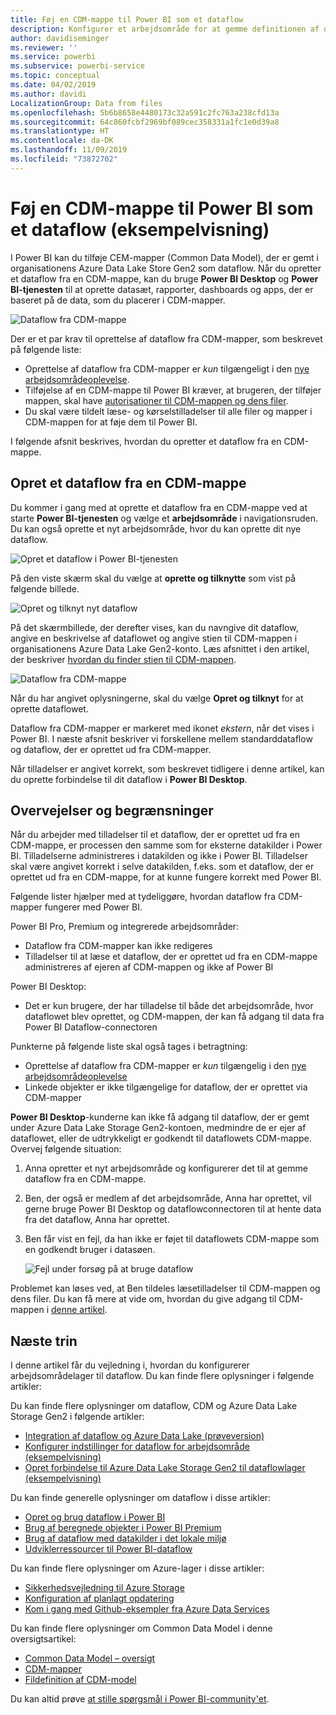 ```yaml
---
title: Føj en CDM-mappe til Power BI som et dataflow
description: Konfigurer et arbejdsområde for at gemme definitionen af dataflowet og datafilerne i Azure Data Lake Storage Gen2
author: davidiseminger
ms.reviewer: ''
ms.service: powerbi
ms.subservice: powerbi-service
ms.topic: conceptual
ms.date: 04/02/2019
ms.author: davidi
LocalizationGroup: Data from files
ms.openlocfilehash: 5b6b8658e4480173c32a591c2fc763a238cfd13a
ms.sourcegitcommit: 64c860fcbf2969bf089cec358331a1fc1e0d39a8
ms.translationtype: HT
ms.contentlocale: da-DK
ms.lasthandoff: 11/09/2019
ms.locfileid: "73872702"
---
```

# <a name="add-a-cdm-folder-to-power-bi-as-a-dataflow-preview"></a>Føj en CDM-mappe til Power BI som et dataflow (eksempelvisning)

I Power BI kan du tilføje CEM-mapper (Common Data Model), der er gemt i organisationens Azure Data Lake Store Gen2 som dataflow. Når du opretter et dataflow fra en CDM-mappe, kan du bruge **Power BI Desktop** og **Power BI-tjenesten** til at oprette datasæt, rapporter, dashboards og apps, der er baseret på de data, som du placerer i CDM-mapper.

![Dataflow fra CDM-mappe](media/service-dataflows-add-cdm-folder/dataflow-from-cdm-folder_01.jpg)

Der er et par krav til oprettelse af dataflow fra CDM-mapper, som beskrevet på følgende liste:

* Oprettelse af dataflow fra CDM-mapper er *kun* tilgængeligt i den [nye arbejdsområdeoplevelse](service-create-the-new-workspaces.md). 
* Tilføjelse af en CDM-mappe til Power BI kræver, at brugeren, der tilføjer mappen, skal have [autorisationer til CDM-mappen og dens filer](https://go.microsoft.com/fwlink/?linkid=2029121).
* Du skal være tildelt læse- og kørselstilladelser til alle filer og mapper i CDM-mappen for at føje dem til Power BI.

I følgende afsnit beskrives, hvordan du opretter et dataflow fra en CDM-mappe.

## <a name="create-a-dataflow-from-a-cdm-folder"></a>Opret et dataflow fra en CDM-mappe

Du kommer i gang med at oprette et dataflow fra en CDM-mappe ved at starte **Power BI-tjenesten** og vælge et **arbejdsområde** i navigationsruden. Du kan også oprette et nyt arbejdsområde, hvor du kan oprette dit nye dataflow.

![Opret et dataflow i Power BI-tjenesten](media/service-dataflows-add-cdm-folder/dataflow-from-cdm-folder_02.jpg)

På den viste skærm skal du vælge at **oprette og tilknytte** som vist på følgende billede.

![Opret og tilknyt nyt dataflow](media/service-dataflows-add-cdm-folder/dataflow-from-cdm-folder_03.jpg)

På det skærmbillede, der derefter vises, kan du navngive dit dataflow, angive en beskrivelse af dataflowet og angive stien til CDM-mappen i organisationens Azure Data Lake Gen2-konto. Læs afsnittet i den artikel, der beskriver [hvordan du finder stien til CDM-mappen](service-dataflows-configure-workspace-storage-settings.md#get-the-uri-of-stored-dataflow-files). 

![Dataflow fra CDM-mappe](media/service-dataflows-add-cdm-folder/dataflow-from-cdm-folder_01.jpg)

Når du har angivet oplysningerne, skal du vælge **Opret og tilknyt** for at oprette dataflowet.

Dataflow fra CDM-mapper er markeret med ikonet *ekstern*, når det vises i Power BI. I næste afsnit beskriver vi forskellene mellem standarddataflow og dataflow, der er oprettet ud fra CDM-mapper.

Når tilladelser er angivet korrekt, som beskrevet tidligere i denne artikel, kan du oprette forbindelse til dit dataflow i **Power BI Desktop**.


## <a name="considerations-and-limitations"></a>Overvejelser og begrænsninger

Når du arbejder med tilladelser til et dataflow, der er oprettet ud fra en CDM-mappe, er processen den samme som for eksterne datakilder i Power BI. Tilladelserne administreres i datakilden og ikke i Power BI. Tilladelser skal være angivet korrekt i selve datakilden, f.eks. som et dataflow, der er oprettet ud fra en CDM-mappe, for at kunne fungere korrekt med Power BI.

Følgende lister hjælper med at tydeliggøre, hvordan dataflow fra CDM-mapper fungerer med Power BI.

Power BI Pro, Premium og integrerede arbejdsområder:
* Dataflow fra CDM-mapper kan ikke redigeres
* Tilladelser til at læse et dataflow, der er oprettet ud fra en CDM-mappe administreres af ejeren af CDM-mappen og ikke af Power BI

Power BI Desktop:
* Det er kun brugere, der har tilladelse til både det arbejdsområde, hvor dataflowet blev oprettet, og CDM-mappen, der kan få adgang til data fra Power BI Dataflow-connectoren


Punkterne på følgende liste skal også tages i betragtning:

* Oprettelse af dataflow fra CDM-mapper er *kun* tilgængelig i den [nye arbejdsområdeoplevelse](service-create-the-new-workspaces.md)
* Linkede objekter er ikke tilgængelige for dataflow, der er oprettet via CDM-mapper


**Power BI Desktop**-kunderne kan ikke få adgang til dataflow, der er gemt under Azure Data Lake Storage Gen2-kontoen, medmindre de er ejer af dataflowet, eller de udtrykkeligt er godkendt til dataflowets CDM-mappe. Overvej følgende situation:

1.  Anna opretter et nyt arbejdsområde og konfigurerer det til at gemme dataflow fra en CDM-mappe.
2.  Ben, der også er medlem af det arbejdsområde, Anna har oprettet, vil gerne bruge Power BI Desktop og dataflowconnectoren til at hente data fra det dataflow, Anna har oprettet.
3.  Ben får vist en fejl, da han ikke er føjet til dataflowets CDM-mappe som en godkendt bruger i datasøen.

    ![Fejl under forsøg på at bruge dataflow](media/service-dataflows-configure-workspace-storage-settings/dataflow-storage-settings_08.jpg)

Problemet kan løses ved, at Ben tildeles læsetilladelser til CDM-mappen og dens filer. Du kan få mere at vide om, hvordan du give adgang til CDM-mappen i [denne artikel](https://go.microsoft.com/fwlink/?linkid=2029121).


## <a name="next-steps"></a>Næste trin

I denne artikel får du vejledning i, hvordan du konfigurerer arbejdsområdelager til dataflow. Du kan finde flere oplysninger i følgende artikler:

Du kan finde flere oplysninger om dataflow, CDM og Azure Data Lake Storage Gen2 i følgende artikler:

* [Integration af dataflow og Azure Data Lake (prøveversion)](service-dataflows-azure-data-lake-integration.md)
* [Konfigurer indstillinger for dataflow for arbejdsområde (eksempelvisning)](service-dataflows-configure-workspace-storage-settings.md)
* [Opret forbindelse til Azure Data Lake Storage Gen2 til dataflowlager (eksempelvisning)](service-dataflows-connect-azure-data-lake-storage-gen2.md)

Du kan finde generelle oplysninger om dataflow i disse artikler:

* [Opret og brug dataflow i Power BI](service-dataflows-create-use.md)
* [Brug af beregnede objekter i Power BI Premium](service-dataflows-computed-entities-premium.md)
* [Brug af dataflow med datakilder i det lokale miljø](service-dataflows-on-premises-gateways.md)
* [Udviklerressourcer til Power BI-dataflow](service-dataflows-developer-resources.md)

Du kan finde flere oplysninger om Azure-lager i disse artikler:
* [Sikkerhedsvejledning til Azure Storage](https://docs.microsoft.com/azure/storage/common/storage-security-guide)
* [Konfiguration af planlagt opdatering](refresh-scheduled-refresh.md)
* [Kom i gang med Github-eksempler fra Azure Data Services](https://aka.ms/cdmadstutorial)

Du kan finde flere oplysninger om Common Data Model i denne oversigtsartikel:
* [Common Data Model – oversigt](https://docs.microsoft.com/powerapps/common-data-model/overview)
* [CDM-mapper](https://go.microsoft.com/fwlink/?linkid=2045304)
* [Fildefinition af CDM-model](https://go.microsoft.com/fwlink/?linkid=2045521)

Du kan altid prøve [at stille spørgsmål i Power BI-community'et](https://community.powerbi.com/).

